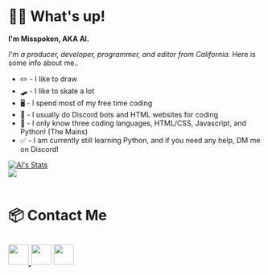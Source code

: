 # 👋🏻 What's up!
**I'm Misspoken, AKA Al.**

*I'm a producer, developer, programmer, and editor from California.*
Here is some info about me..

- ✏️ - I like to draw
- 🛹 - I like to skate a lot
- 🖥️ - I spend most of my free time coding
- 🤔 - I usually do Discord bots and HTML websites for coding
- 🥱 - I only know three coding languages, HTML/CSS, Javascript, and Python! (The Mains)
- ✅ - I am currently still learning Python, and if you need any help, DM me on Discord!

<a href="https://github.com/misspoken69">
    <img align="center" src="https://github-readme-stats.vercel.app/api?username=9s6&show_icons=true&include_all_commits=true&show_icons=true&title_color=fff&icon_color=79ff97&text_color=9f9f9f&bg_color=151515" alt="Al's Stats" />
</a>
<br>
<a href="https://github.com/9s6">
  <img align="center" src="https://github-readme-stats.vercel.app/api/top-langs/?username=9s6&layout=compact&show_icons=true&title_color=fff&icon_color=79ff97&text_color=9f9f9f&bg_color=151515" />
</a>
<br>
<br>

# 📦 Contact Me
<a href="https://twitter.com/sarcasticbeats"><img src="https://cdn2.iconfinder.com/data/icons/social-media-2285/512/1_Twitter3_colored_svg-128.png" width="40"> </a><a href="https://www.youtube.com/channel/UCmBZT8jrvTKZfEH52AVDpAw"><img src="https://cdn2.iconfinder.com/data/icons/social-media-icon-set-6/94/youtube-256.png" width="40"></a> <a href="https://discord.gg/E6pQteTBYp"><img src="https://cdn0.iconfinder.com/data/icons/free-social-media-set/24/discord-512.png" width="40"></a>
-----
